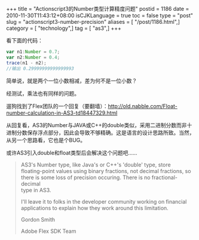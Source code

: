 +++
title = "Actionscript3的Number类型计算精度问题"
postid = 1186
date = 2010-11-30T11:43:12+08:00
isCJKLanguage = true
toc = false
type = "post"
slug = "actionscript3-number-precision"
aliases = [ "/post/1186.html",]
category = [ "technology",]
tag = [ "as3",]
+++


看下面的代码：

``` actionscript
var n1:Number = 0.7;
var n2:Number = 0.4;
trace(n1 - n2);
//输出 0.29999999999999993
```

简单说，就是两个一位小数相减，差为何不是一位小数？

经测试，乘法也有同样的问题。

遛狗找到了Flex团队的一个回复（要翻墙）：<http://old.nabble.com/Float-number-calculation-in-AS3-td18447329.html>

从回复看，AS3的Number与JAVA或C++的double类似，采用二进制分数而非十进制分数保存浮点部分，因此会导致不够精确。这是语言的设计思路所致。当然，从另一个思路看，它也是个BUG。<!--more-->

或许AS3引入double和float类型后会解决这个问题吧……

> AS3's Number type, like Java's or C++'s 'double' type, store  
>  floating-point values using binary fractions, not decimal fractions,
> so  
>  there is some loss of precision occuring. There is no
> fractional-decimal  
>  type in AS3.
>
> I'll leave it to folks in the developer community working on
> financial  
>  applications to explain how they work around this limitation.
>
> Gordon Smith
>
> Adobe Flex SDK Team

